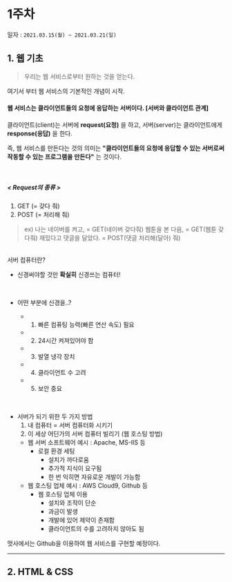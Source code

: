 # 1주차

일자 : `2021.03.15(월) ~ 2021.03.21(일)`

## 1. 웹 기초

> 우리는 웹 서비스로부터 원하는 것을 얻는다.

여기서 부터 웹 서비스의 기본적인 개념이 시작.

#### 웹 서비스는 클라이언트들의 요청에 응답하는 서버이다. [서버와 클라이언트 관계]

클라이언트(client)는 서버에 **request(요청)** 을 하고,
서버(server)는 클라이언트에게 **response(응답)** 을 한다.

즉, 웹 서비스를 만든다는 것의 의미는 **\"클라이언트들의 요청에 응답할 수 있는 서버로써 작동할 수 있는 프로그램을 만든다\"** 는 것이다.

<br/>

##### < Request의 종류 >

1. GET (= 갖다 줘)
2. POST (= 처리해 줘)

> ex)
> 나는 네이버를 켜고, = GET(네이버 갖다줘)
> 웹툰을 본 다음, = GET(웹툰 갖다줘)
> 재밌다고 댓글을 달았다. = POST(댓글 처리해(달아) 줘)

<br/>
서버 컴퓨터란?

- 신경써야할 것만 **확실히** 신경쓰는 컴퓨터!

<br/>

- 어떤 부분에 신경을..?

  - 1. 빠른 컴퓨팅 능력(빠른 연산 속도) 필요
  - 2. 24시간 켜져있어야 함
  - 3. 발열 냉각 장치
  - 4. 클라이언트 수 고려
  - 5. 보안 중요

<br/>

- 서버가 되기 위한 두 가지 방법
  1. 내 컴퓨터 = 서버 컴퓨터화 시키기
  2. 이 세상 어딘가의 서버 컴퓨터 빌리기 (웹 호스팅 방법)
  - 웹 서버 소프트웨어 예시 : Apache, MS-IIS 등
    - 로컬 환경 세팅
      - 설치가 까다로움
      - 추가적 지식이 요구됨
      - 한 번 익히면 자유로운 개발이 가능함
  - 웹 호스팅 업체 예시 : AWS Cloud9, Github 등
    - 웹 호스팅 업체 이용
      - 설치와 조작이 단순
      - 과금이 발생
      - 개발에 있어 제약이 존재함
      - 클라이언트의 수를 고려하지 않아도 됨

멋사에서는 Github을 이용하여 웹 서비스를 구현할 예정이다.

---

## 2. HTML & CSS
